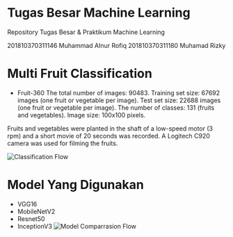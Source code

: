 # Tugas Besar Machine Learning
Repository Tugas Besar & Praktikum Machine Learning


201810370311146 Muhammad AInur Rofiq
201810370311180 Muhamad Rizky

# Multi Fruit Classification

* Fruit-360 
The total number of images: 90483.
Training set size: 67692 images (one fruit or vegetable per image).
Test set size: 22688 images (one fruit or vegetable per image).
The number of classes: 131 (fruits and vegetables).
Image size: 100x100 pixels.

Fruits and vegetables were planted in the shaft of a low-speed motor (3 rpm) and a short movie of 20 seconds was recorded. A Logitech C920 camera was used for filming the fruits.

![Classification Flow](https://user-images.githubusercontent.com/64482083/151379668-8e2bf122-e9c4-4922-add4-aa2f133467ee.jpg)

# Model Yang Digunakan
* VGG16
* MobileNetV2
* Resnet50
* InceptionV3
![Model Comparrasion Flow](https://user-images.githubusercontent.com/64482083/151381227-b427dcb4-4dd8-439a-9a24-a145c07bef52.jpg)


